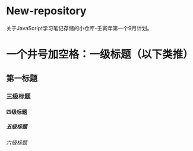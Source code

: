 # New-repository
关于JavaScript学习笔记存储的小仓库-壬寅年第一个9月计划。

# 一个井号加空格：一级标题（以下类推）
## 第一标题
### 三级标题
#### 四级标题
##### 五级标题
###### 六级标题
